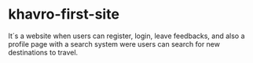 # khavro-first-site

It´s a website when users can register, login, leave feedbacks, and also a profile page with a search system were users can search for new destinations to travel.
